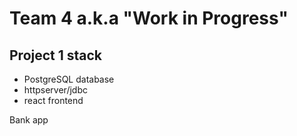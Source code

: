 # Team 4 a.k.a "Work in Progress"

## Project 1 stack
* PostgreSQL database
* httpserver/jdbc
* react frontend

Bank app
